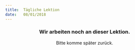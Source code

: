 ```yaml
---
title:  Tägliche Lektion
date:   08/01/2018
---
```


### <center>Wir arbeiten noch an dieser Lektion.</center>
<center>Bitte komme später zurück.</center>